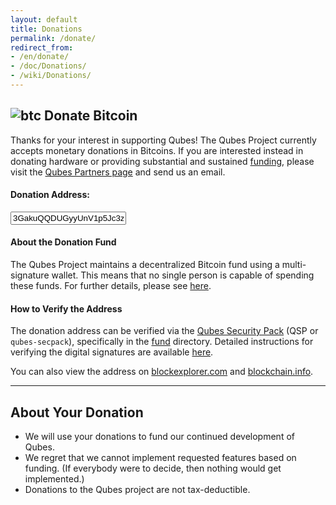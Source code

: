 ```yaml
---
layout: default
title: Donations
permalink: /donate/
redirect_from:
- /en/donate/
- /doc/Donations/
- /wiki/Donations/
---
```


## ![btc](/attachment/site/btc.png) Donate Bitcoin

Thanks for your interest in supporting Qubes! The Qubes Project currently
accepts monetary donations in Bitcoins. If you are interested instead in
donating hardware or providing substantial and sustained [funding], please visit
the [Qubes Partners page] and send us an email.

#### Donation Address:

<form class="more-bottom">
  <div class="form-group">
  <div class="input-group input-group-lg">
    <span class="input-group-addon" id="donate-btn-icon"><i class="fa fa-btc"></i></span>
    <input type="text" class="form-control" aria-describedby="donate-btc-icon" value="3GakuQQDUGyyUnV1p5Jc3zd6CpQDkDwmDq" readonly>
  </div>
  </div>
</form>

#### About the Donation Fund

The Qubes Project maintains a decentralized Bitcoin fund using a
multi-signature wallet. This means that no single person is capable of spending
these funds. For further details, please see [here][announcement].

#### How to Verify the Address

The donation address can be verified via the [Qubes Security Pack]
(QSP or `qubes-secpack`), specifically in the [fund] directory. Detailed
instructions for verifying the digital signatures are available [here][verify].

You can also view the address on [blockexplorer.com] and [blockchain.info].

---

## About Your Donation

- We will use your donations to fund our continued development of Qubes.
- We regret that we cannot implement requested features based on funding. (If
  everybody were to decide, then nothing would get implemented.)
- Donations to the Qubes project are not tax-deductible.

[funding]: /funding/
[Qubes Partners page]: /partners/
[Qubes Security Pack]: /doc/security-pack/
[fund]: https://github.com/QubesOS/qubes-secpack/tree/master/fund
[announcement]: /news/2016/07/13/qubes-distributed-fund/
[verify]: /doc/security-pack/#how-to-obtain-verify-and-read
[blockexplorer.com]: https://blockexplorer.com/address/3GakuQQDUGyyUnV1p5Jc3zd6CpQDkDwmDq
[blockchain.info]: https://blockchain.info/address/3GakuQQDUGyyUnV1p5Jc3zd6CpQDkDwmDq

